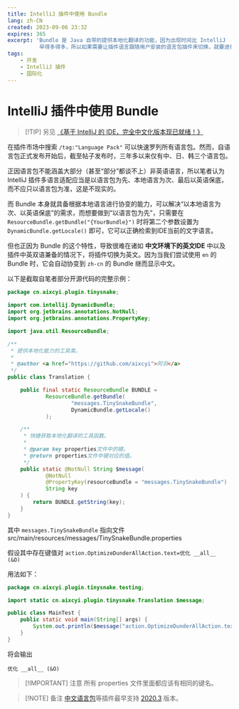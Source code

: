 ```yaml
---
title: IntelliJ 插件中使用 Bundle
lang: zh-CN
created: 2023-09-06 23:32
expires: 365
excerpt: 'Bundle 是 Java 自带的提供本地化翻译的功能，因为出现时间比 IntelliJ
          早得多得多，所以如果需要让插件语言跟随用户安装的语言包插件来切换，就要进行一定的适配。'
tags:
    - 开发
    - IntelliJ 插件
    - 国际化
---
```


# IntelliJ 插件中使用 Bundle

<RevisionInfo indent/>

> [!TIP] 另见
> [《基于 IntelliJ 的 IDE，完全中文化版本现已就绪！》](https://blog.jetbrains.com/zh-hans/idea/2021/07/language-packs-public-release/)

在插件市场中搜索 `/tag:"Language Pack"` 可以快速罗列所有语言包。然而，自语言包正式发布开始后，截至帖子发布时，三年多以来仅有中、日、韩三个语言包。

正因语言包不能涵盖大部分（甚至“部分”都谈不上）非英语语言，所以笔者认为 IntelliJ 插件多语言适配应当是以语言包为先、本地语言为次、最后以英语保底，而不应只以语言包为准，这是不现实的。

而 Bundle 本身就具备根据本地语言进行协变的能力，可以解决“以本地语言为次、以英语保底”的需求，而想要做到“以语言包为先”，只需要在
`ResourceBundle.getBundle("{YourBundle}")` 时将第二个参数设置为 `DynamicBundle.getLocale()` 即可，它可以正确检索到IDE当前的文字语言。

但也正因为 Bundle 的这个特性，导致很难在诸如 **中文环境下的英文IDE** 中以及插件中英双语兼备的情况下，将插件切换为英文。因为当我们尝试使用
`en` 的 Bundle 时，它会自动协变到 `zh-cn` 的 Bundle 继而显示中文。

以下是截取自笔者部分开源代码的完整示例：

```java
package cn.aixcyi.plugin.tinysnake;

import com.intellij.DynamicBundle;
import org.jetbrains.annotations.NotNull;
import org.jetbrains.annotations.PropertyKey;

import java.util.ResourceBundle;

/**
 * 提供本地化能力的工具类。
 *
 * @author <a href="https://github.com/aixcyi">阿羽</a>
 */
public class Translation {

    public final static ResourceBundle BUNDLE =
            ResourceBundle.getBundle(
                    "messages.TinySnakeBundle",
                    DynamicBundle.getLocale()
            );

    /**
     * 快捷获取本地化翻译的工具函数。
     *
     * @param key properties文件中的键。
     * @return properties文件中键对应的值。
     */
    public static @NotNull String $message(
            @NotNull
            @PropertyKey(resourceBundle = "messages.TinySnakeBundle")
            String key
    ) {
        return BUNDLE.getString(key);
    }
}
```

其中 `messages.TinySnakeBundle` 指向文件  
src/main/resources/messages/TinySnakeBundle.properties

假设其中存在键值对 `action.OptimizeDunderAllAction.text=优化 __all__ (&O)`

用法如下：

```java
package cn.aixcyi.plugin.tinysnake.testing;

import static cn.aixcyi.plugin.tinysnake.Translation.$message;

public class MainTest {
    public static void main(String[] args) {
        System.out.println($message("action.OptimizeDunderAllAction.text"));
    }
}
```

将会输出

```text
优化 __all__ (&O)
```

> [!IMPORTANT] 注意
> 所有 properties 文件里面都应该有相同的键名。

> [!NOTE] 备注
> [中文语言包](https://plugins.jetbrains.com/plugin/13710-chinese-simplified-language-pack----)等插件最早支持 [2020.3](https://plugins.jetbrains.com/plugin/13710-chinese-simplified-language-pack----/versions/stable/121167) 版本。

